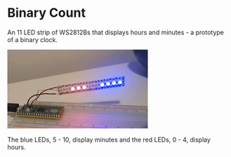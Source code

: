 # Binary Count

An 11 LED strip of WS2812Bs that displays hours and minutes - a prototype of a binary clock.

![LED Counter](ezgif-3-31841459c4.gif)


The blue LEDs, 5 - 10, display minutes and the red LEDs, 0 - 4, display hours.